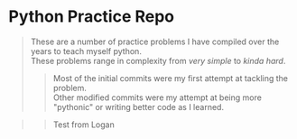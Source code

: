 # Python Practice Repo

> These are a number of practice problems I have compiled over the years to teach myself python.  
> These problems range in complexity from *very simple* to *kinda hard*.  
>> Most of the initial commits were my first attempt at tackling the problem.  
>> Other modified commits were my attempt at being more "pythonic" or writing better code as I learned. 


>> Test from Logan
